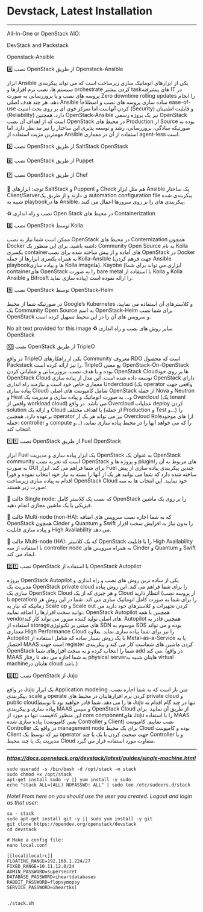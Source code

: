 # Devstack, Latest Installation

----

All-In-One or OpenStack AIO:

DevStack and Packstack

Openstack-Ansible







4️⃣ نصب OpenStack از طریق Openstack-Ansible

ابزار Ansible یکی از ابزارهای اتوماتیک سازی زیرساخت است که می تواند پیکربندی سیستم ها، نصب نرم افزارها و orchestrate کردن بیشتر taskهای پیشرفته IT در پروسه های نصب و یا بروزرسانی به صورت Zero downtime rolling updates را انجام دهد. هر چند هدف اصلی Ansible ساده سازی پروسه های نصب و اصطلاحاً ease-of-use کردن آنهاست اما تمرکز قوی ای بر روی بحث امنیت (Security) و قابلیت اطمینان (Reliability) دارد. همچنین OpenStack-Ansible نیز یک پروژه رسمی OpenStack است که از اهداف آن نصب OpenStack در محیط های Production از Source بوده به صورتیکه سادگی، بروزرسانی، رشد و توسعه پذیری این ساختار را نیز مد نظر دارد. اما مهمترین مزیت استفاده از Ansible استفاده از آن در معماری agent-less است.



5️⃣ نصب OpenStack از طریق SaltStack OpenStack



6️⃣ نصب OpenStack از طریق Puppet



7️⃣ نصب OpenStack از طریق Chef 



📌 توجه: ابزارهای SaltStack و Puppent و Check هم مثل ابزار Ansible یک ساختار Client/Serverی دارند و از طریق یک automation configuration file پیکربندی شده شبیه به playbookها در Ansible، پیکربندی های را بر روی سرورها اعمال می کنند.



♻️ نصب و راه اندازی Open Stack در محیط های Containerization



8️⃣ نصب OpenStack توسط Kolla

ممکن است شما نیاز به نصب OpenStack در محیط های Conternization همچون Docker داشته باشید. برای این منظور یک Community Open Source به نام Kolla یکسری containerهای آماده و از پیش ساخته شده برای نصب OpenStack در Docker به همراه یکسری ابزارها از جمله Kolla-Ansible (جهت فرهم کردن Ansible playbookها و پیاده سازی Kolla imageها)، Kayobe (ابزاری می تواند برای شما containerهای OpenStack را به صورت bare metal با استفاده از Kolla و Kolla Ansible و Bifrosft پیاده سازی نماید) را ارائه نموده است.



9️⃣ نصب OpenStack توسط OpenStack-Helm

در صورتیکه شما از محیط Google’s Kubernetes و کلاسترهای آن استفاده می نمایید، یک Community Open Source به اسم OpenStack-Helm برای شما نصب OpenStack و سرویس های آن را در این محیط تسهیل کرده است.



No alt text provided for this image
♻️ سایر روش های نصب و راه اندازی OpenStack



🔟 نصب OpenStack از طریق TripleO

در واقع TripleO یکی از راهکارهای Community معروف RDO است که محصول Packstack را نیز ارائه کرده است. TripleO بع معنی OpenStack-On-OpenStack بوده و با هدف نصب، بروزرسانی و عملیاتی کردن OpenStack Cloudها بر روی خود OpenStack Cloud توسعه داده شده است. این مدل از پیاده سازی OpenStack دارای معماری خاص خود است و نیازمند راه اندازی Undercloud (یک operator واقعی جهت پیاده سازی Cloud) شامل کامپوننت های اصلی OpenStack از جمله Nova و Neutron و Heat و... به صورت اتوماتیک و پیاده سازی و مدیریت یک Overcloud (یک tenant واقعی از workload cloud) می باشد. در واقع Overcloud عملیات deploy کردن solution و ارائه یک Cloud با اهداف مختلف (از جمله Production و Test و...) را برعهده دارد. همچنین operator نیز می تواند هر یک از Overcloud Roleهای موجود (از جمله: controller و compute و...) را که می خواهد آنها را در محیط پیاده سازی نماید، انتخاب کند.



1️⃣1️⃣ نصب OpenStack از طریق Fuel OpenStack

ابزار Fuel یک ابزار پیاده سازی و مدیریت OpenStack به عنوان یک OpenStack community است که تجربه نصب OpenStack و پروژه ها و pluginهای مربوط به آن را به صورت GUI برای شما فراهم می کند. ابزار Fuel چندین پیکربندی پیاده سازی از پیش ساخته شده دارد که شما می توانید هر یک از آنها را بسته به نیاز خود انتخاب نموده و فوراً اقدام به پیاده سازی زیرساخت OpenStack Cloud خود نمایید. این انتخاب ها به سه صورت زیر هستند: 



 📌 حالت Single node: که نصب یک کلاستر کامل OpenStack را بر روی یک ماشین فیزیکی یا یک ماشین مجازی انجام دهید.



📌 حالت Multi-node (non-HA): که به شما اجازه نصب سرویس های اضافه OpenStack همچون Cinder و Quantum و Swift را بدون نیاز به افزایش سخت افزار و پیاده سازی قابلیت High Availability می دهد.



📌 حالت Multi-node (HA): که یک کلاستر OpenStack را با قابلیت High Availability با استفاده از سه controller node به همراه سرویس های Cinder و Quantum و Swift ایجاد می کند.



2️⃣1️⃣ نصب OpenStack با استفاده از OpenStack Autopilot

پروژه OpenStack Autopilot یکی از ساده ترین روش های نصب و راه اندازی و مدیریت یک OpenStack private cloud را برای شما فراهم می کند. این روش پیاده سازی یک OpenStack Cloud و هر چیزی که از یک Cloud انتظار دارید (از پروسه نصب تا operation) را برای شما به صورت کامل اتوماتیک سازی می کند. شما در این روش هر زمانیکه که نیاز به Scale up و Scale out کردن تجهیزات و کلاسترهای خود دارید می توانید سخت افزارها را اضافه نمایید. OpenStack Autopilot همچنین با همه vendorهای اصلی تولید کننده سرور می تواند کار کند. Autopilot همچنین قادر به استفاده از storageهای مبتنی بر تکنولوژی SDN موسوم به SDS بوده و می تواند معماری High Performance Cloud را نیز برای شما پیاده سازی نماید. بعلاوه Autopilot با یک روش بسیار ساده که شامل استفاده از Metal-as-a-Service یا به اختصار MAAS است جهت register کردن ماشین های شماست کار می کند و پیکربندی OpenStack شما را انتخاب کرده و به سخت افزارهای شما add می کند. (در واقع MAAS به شما اجازه می دهد تا رفتار physical serverهایتان شبیه به virtual machineهایتان در cloud باشد.)



3️⃣1️⃣ نصب OpenStack از Juju

در واقع Juju یک ابزار Application modeling متن باز است که به شما اجازه نصب، پیکربندی، scale و operate کردن نرم افزارهایتان در محیط های private cloud و public cloudها را می دهد. شما قادر خواهید بود تا توسط Juju تنها در چند گام اقدام به پیاده سازی و پیکربندی MAAS و سپس OpenStack Cloud از طریق آن نمایید. برای این منظور کافیست تنها دو مورد از core componentهای Juju را با استفاده MAAS پیاده سازی شده (یعنی کامپوننت Controller و Client) نصب نماییم. کامپوننت Controller در واقع یک management node برای یک محیط Cloud بوده و کامپوننت Client نیز که توسط یک operator جهت صحبت کردن با یک یا چند Controller و یا مدیریت یک یا چند محیط Cloud متفاوت مورد استفاده قرار می گیرد.














----

***https://docs.openstack.org/devstack/latest/guides/single-machine.html***

```
sudo useradd -s /bin/bash -d /opt/stack -m stack
sudo chmod +x /opt/stack
apt-get install sudo -y || yum install -y sudo
echo "stack ALL=(ALL) NOPASSWD: ALL" | sudo tee /etc/sudoers.d/stack

```


*Note! From here on you should use the user you created. Logout and login as that user:*

```
su - stack
sudo apt-get install git -y || sudo yum install -y git
git clone https://opendev.org/openstack/devstack
cd devstack

# Make a config file:
nano local.conf

[[local|localrc]]
FLOATING_RANGE=192.168.1.224/27
FIXED_RANGE=10.11.12.0/24
ADMIN_PASSWORD=supersecret
DATABASE_PASSWORD=iheartdatabases
RABBIT_PASSWORD=flopsymopsy
SERVICE_PASSWORD=iheartksl


./stack.sh

```






